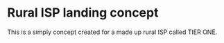 # Rural ISP landing concept

This is a simply concept created for a made up rural ISP called TIER ONE.




